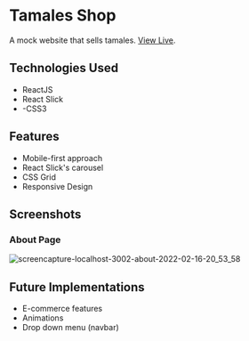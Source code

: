 # Tamales Shop

A mock website that sells tamales. [View Live](https://tamales-clone.herokuapp.com/).

## Technologies Used
- ReactJS
- React Slick
- -CSS3

## Features
- Mobile-first approach
- React Slick's carousel
- CSS Grid
- Responsive Design

## Screenshots
### About Page
![screencapture-localhost-3002-about-2022-02-16-20_53_58](https://user-images.githubusercontent.com/78451440/154408367-1699366c-63c9-4304-b353-ff37eb541b2a.png)



## Future Implementations
- E-commerce features
- Animations
- Drop down menu (navbar)
